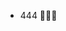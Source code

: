 
- 444 🧚🏻‍♀️


<!---
Hfalo/Hfalo is a ✨ special ✨ repository because its `README.md` (this file) appears on your GitHub profile.
You can click the Preview link to take a look at your changes.
--->
